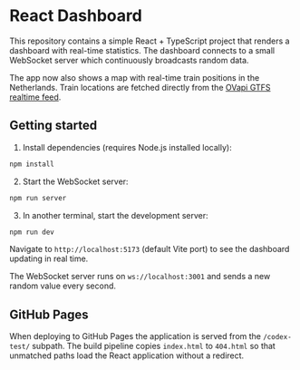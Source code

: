 # React Dashboard

This repository contains a simple React + TypeScript project that renders a dashboard with real-time statistics. The dashboard connects to a small WebSocket server which continuously broadcasts random data.

The app now also shows a map with real-time train positions in the Netherlands. Train locations are fetched directly from the [OVapi GTFS realtime feed](https://gtfs.ovapi.nl/nl/).

## Getting started

1. Install dependencies (requires Node.js installed locally):

```bash
npm install
```

2. Start the WebSocket server:

```bash
npm run server
```

3. In another terminal, start the development server:

```bash
npm run dev
```

Navigate to `http://localhost:5173` (default Vite port) to see the dashboard updating in real time.

The WebSocket server runs on `ws://localhost:3001` and sends a new random value every second.

## GitHub Pages

When deploying to GitHub Pages the application is served from the `/codex-test/` subpath. The build pipeline copies `index.html` to `404.html` so that unmatched paths load the React application without a redirect.
